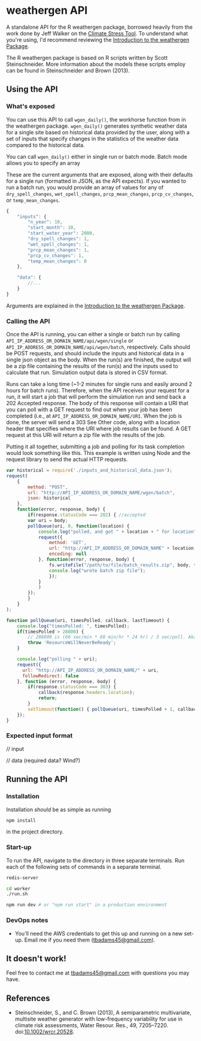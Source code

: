 # weathergen API 

A standalone API for the R weathergen package, borrowed heavily from the work done by Jeff Walker on the [Climate Stress Tool](https://github.com/walkerjeffd/climate-stress-tool). To understand what you're using, I'd recommend reviewing the [Introduction to the weathergen Package](https://s3.amazonaws.com/walkerenvres.com/reports/academics/2015-umass-cee-weathergen/AppendixA-Introduction_to_the_weathergen_Package.pdf).

The R weathergen package is based on R scripts written by Scott Steinschneider. More information about the models these scripts employ can be found in Steinschneider and Brown (2013).

## Using the API

### What's exposed

You can use this API to call `wgen_daily()`, the workhorse function from in the weathergen package. `wgen_daily()` generates synthetic weather data for a single site based on historical data provided by the user, along with a set of inputs that specify changes in the statistics of the weather data compared to the historical data. 

You can call `wgen_daily()` either in single run or batch mode. Batch mode allows you to specify an array

These are the current arguments that are exposed, along with their defaults for a single run (formatted in JSON, as the API expects). If you wanted to run a batch run, you would provide an array of values for any of `dry_spell_changes`, `wet_spell_changes`, `prcp_mean_changes`, `prcp_cv_changes`, or `temp_mean_changes`.

```javascript
{
	"inputs": {
		"n_year": 10,
		"start_month": 10,
		"start_water_year": 2000, 
		"dry_spell_changes": 1,
		"wet_spell_changes": 1,
		"prcp_mean_changes": 1,
		"prcp_cv_changes": 1,
		"temp_mean_changes": 0
	},

	"data": {
		//...
	}
}
```

Arguments are explained in the [Introduction to the weathergen Package](https://s3.amazonaws.com/walkerenvres.com/reports/academics/2015-umass-cee-weathergen/AppendixA-Introduction_to_the_weathergen_Package.pdf).

### Calling the API

Once the API is running, you can either a single or batch run by calling `API_IP_ADDRESS_OR_DOMAIN_NAME/api/wgen/single` or `API_IP_ADDRESS_OR_DOMAIN_NAME/api/wgen/batch`, respectively. Calls should be POST requests, and should include the inputs and historical data in a single json object as the body. When the run(s) are finished, the output will be a zip file containing the results of the run(s) and the inputs used to calculate that run. Simulation output data is stored in CSV format.

Runs can take a long time (~1-2 minutes for single runs and easily around 2 hours for batch runs). Therefore, when the API receives your request for a run, it will start a job that will perform the simulation run and send back a 202 Accepted response. The body of this response will contain a URI that you can poll with a GET request to find out when your job has been completed (i.e., at `API_IP_ADDRESS_OR_DOMAIN_NAME/URI`. When the job is done, the server will send a 303 See Other code, along with a location header that specifies where the URI where job results can be found. A GET request at this URI will return a zip file with the results of the job.

Putting it all together, submitting a job and polling for its task completion would look something like this. This example is written using Node and the request library to send the actual HTTP requests.

```javascript
var historical = require('./inputs_and_historical_data.json');
request(
	{
	    method: "POST",
	    url: "http://API_IP_ADDRESS_OR_DOMAIN_NAME/wgen/batch",
	    json: historical
	},
	function(error, response, body) {
	    if(response.statusCode === 202) { //accepted
		var uri = body;
		pollQueue(uri, 0, function(location) {
		    console.log("polled, and got " + location + " for location");
		    request({
			    method: 'GET',
			    url: "http://API_IP_ADDRESS_OR_DOMAIN_NAME" + location,
			    encoding: null
			}, function(error, response, body) {
			    fs.writeFile("/path/to/file/batch_results.zip", body, function() {
				console.log("wrote batch zip file");
			    });
			}
		    )
		});
	    }
	}
);

function pollQueue(uri, timesPolled, callback, lastTimeout) {
    console.log("timesPolled: ", timesPolled);
    if(timesPolled > 28800) {
        // 288800 is (60 sec/min * 60 min/hr * 24 hr) / 3 sec/poll. Aka 24 hours.
        throw 'ResourceWillNeverBeReady';
    }

    console.log("polling " + uri);
    request({
      url: "http://API_IP_ADDRESS_OR_DOMAIN_NAME/" + uri,
      followRedirect: false
    }, function (error, response, body) {
        if(response.statusCode === 303) {
            callback(response.headers.location);
            return;
        }
        setTimeout(function() { pollQueue(uri, timesPolled + 1, callback);}, 3000);
    });
}
```

### Expected input format

// input

// data (required data? Wind?)

## Running the API

### Installation
Installation *should* be as simple as running

```bash
npm install
```
in the project directory. 

### Start-up

To run the API, navigate to the directory in three separate terminals. Run each of the following sets of commands in a separate terminal.

```bash
redis-server
```

```bash
cd worker
./run.sh
```

```bash
npm run dev # or "npm run start" in a production environment
```

### DevOps notes

- You'll need the AWS credentials to get this up and running on a new set-up. Email me if you need them (tbadams45@gmail.com). 

## It doesn't work!

Feel free to contact me at tbadams45@gmail.com with questions you may have.

## References

- Steinschneider, S., and C. Brown (2013), A semiparametric multivariate, multisite weather generator with low-frequency variability for use in climate risk assessments, Water Resour. Res., 49, 7205–7220. doi:[10.1002/wrcr.20528](http://dx.doi.org/10.1002/wrcr.20528).
